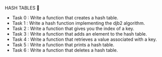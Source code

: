 HASH TABLES :1234:

- Task 0 : Write a function that creates a hash table.
- Task 1 : Write a hash function implementing the djb2 algorithm.
- Task 2 : Write a function that gives you the index of a key.
- Task 3 : Write a function that adds an element to the hash table.
- Task 4 : Write a function that retrieves a value associated with a key.
- Task 5 : Write a function that prints a hash table.
- Task 6 : Write a function that deletes a hash table.

